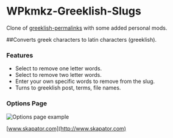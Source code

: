 WPkmkz-Greeklish-Slugs
======================
Clone of [greeklish-permalinks](https://github.com/dyrer/greeklish-permalinks) with some added personal mods.

##Converts greek characters to latin characters (greeklish).

### Features

* Select to remove one letter words.
* Select to remove two letter words.
* Enter your own specific words to remove from the slug.
* Turns to greeklish post, terms, file names.

### Options Page

![Options page example](http://i.imgur.com/YCCMkIp.png)



[www.skapator.com](http://www.skapator.com)

